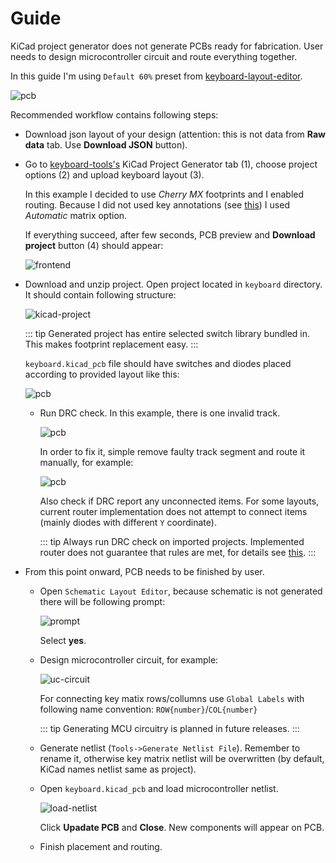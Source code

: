 # Guide

KiCad project generator does not generate PCBs ready for fabrication.
User needs to design microcontroller circuit and route everything together.

In this guide I'm using `Default 60%` preset from
[keyboard-layout-editor](www.keyboard-layout-editor.com).

![pcb](./assets/guide/layout60.png)

Recommended workflow contains following steps:

- Download json layout of your design (attention: this is not data
  from **Raw data** tab. Use **Download JSON** button).

- Go to [keyboard-tools's](http://keyboard-tools.xyz/) KiCad Project Generator
  tab (1), choose project options (2) and upload keyboard layout (3).

  In this example I decided to use *Cherry MX* footprints  and I enabled
  routing. Because I did not used key annotations (see
  [this](features#matrix-position-assignment)) I used *Automatic* matrix option.

  If everything succeed, after few seconds, PCB preview and
  **Download project** button (4) should appear:

  ![frontend](./assets/guide/frontend.png)

- Download and unzip project. Open project located in `keyboard` directory.
  It should contain following structure:

  ![kicad-project](./assets/guide/kicad-project.png)

  ::: tip
  Generated project has entire selected switch library bundled in.
  This makes footprint replacement easy.
  :::

  `keyboard.kicad_pcb` file should have switches and diodes placed according
  to provided layout like this:

  ![pcb](./assets/guide/pcb.png)

  - Run DRC check. In this example, there is one invalid track.

    ![pcb](./assets/guide/drc-result.png)

    In order to fix it, simple remove faulty track segment and route it manually,
    for example:

    ![pcb](./assets/guide/drc-fix.png)

    Also check if DRC report any unconnected items. For some layouts,
    current router implementation does not attempt to connect items (mainly diodes
    with different `Y` coordinate).

    ::: tip
    Always run DRC check on imported projects. Implemented router does not guarantee
    that rules are met, for details see [this](features#routing).
    :::

- From this point onward, PCB needs to be finished by user.
  - Open `Schematic Layout Editor`, because schematic is not generated there
    will be following prompt:

    ![prompt](./assets/guide/prompt.png)

    Select **yes**.

  - Design microcontroller circuit, for example:

    ![uc-circuit](./assets/guide/uc-circuit.png)

    For connecting key matix rows/collumns use `Global Labels` with following
    name convention: `ROW{number}`/`COL{number}`

    ::: tip
    Generating MCU circuitry is planned in future releases.
    :::

  - Generate netlist (`Tools->Generate Netlist File`). Remember to rename it,
    otherwise key matrix netlist will be overwritten (by default, KiCad names
    netlist same as project).

  - Open `keyboard.kicad_pcb` and load microcontroller netlist.

    ![load-netlist](./assets/guide/load-netlist.png)

    Click **Upadate PCB** and **Close**. New components will appear on PCB.

  - Finish placement and routing.
